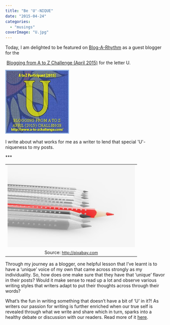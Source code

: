 ```yaml
---
title: "Be 'U'-NIQUE"
date: "2015-04-24"
categories: 
  - "musings"
coverImage: "U.jpg"
---
```


Today, I am delighted to be featured on [Blog-A-Rhythm](https://blogarhythmblog.wordpress.com/2015/04/24/atozchallenge-unique-u-by-vinodini/) as a guest blogger for the

 [Blogging from A to Z Challenge (April 2015)](http://linking%20this%20to%20the%20blogging%20from%20a%20to%20z%20%28april%202015%29%20for%20the%20letter%20u./) for the letter U.

[![](images/U.jpg)](http://ifsbutsandsetcs.com/wp-content/uploads/2015/04/U.jpg)

I write about what works for me as a writer to lend that special 'U'-niqueness to my posts.

\*\*\*

<table class="tr-caption-container" style="margin-left: auto; margin-right: auto; text-align: center;" cellspacing="0" cellpadding="0" align="center"><tbody><tr><td style="text-align: center;"><a style="margin-left: auto; margin-right: auto;" href="http://1.bp.blogspot.com/-hVoimXbOtZI/VZUatLfMWHI/AAAAAAAAZ8o/Vd4bHdqErI4/s1600/pencils-447481_640.jpg"><img src="images/pencils-447481_640.jpg" width="400" height="257" border="0"></a></td></tr><tr><td class="tr-caption" style="text-align: center;">Source:&nbsp;<a style="font-size: 12.8000001907349px;" href="http://pixabay.com/">http://pixabay.com</a></td></tr></tbody></table>

Through my journey as a blogger, one helpful lesson that I’ve learnt is to have a ‘unique’ voice of my own that came across strongly as my individuality. So, how does one make sure that they have that ‘unique’ flavor in their posts? Would it make sense to read up a lot and observe various writing styles that writers adapt to put their thoughts across through their words?

What’s the fun in writing something that doesn’t have a bit of ‘U’ in it?! As writers our passion for writing is further enriched when our true self is revealed through what we write and share which in turn, sparks into a healthy debate or discussion with our readers. Read more of it [here](https://blogarhythmblog.wordpress.com/2015/04/24/atozchallenge-unique-u-by-vinodini/).

